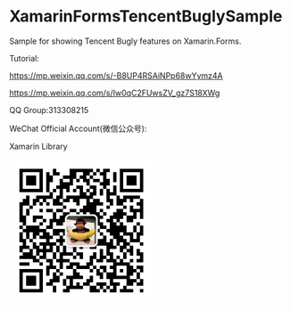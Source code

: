 # XamarinFormsTencentBuglySample
Sample for showing Tencent Bugly features on Xamarin.Forms.

Tutorial:

https://mp.weixin.qq.com/s/-B8UP4RSAiNPp68wYymz4A

https://mp.weixin.qq.com/s/Iw0qC2FUwsZV_gz7S18XWg

QQ Group:313308215

WeChat Official Account(微信公众号):

Xamarin Library

<img src="https://raw.githubusercontent.com/jingliancui/XamarinFormsTencentBuglySample/master/Images/wechatqrcode.jpg"/>
